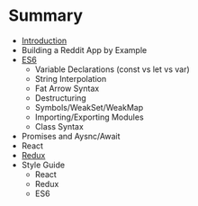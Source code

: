 # Summary

* [Introduction](README.md)
* Building a Reddit App by Example
* [ES6](ES6.md)
   * Variable Declarations (const vs let vs var)
   * String Interpolation
   * Fat Arrow Syntax
   * Destructuring
   * Symbols/WeakSet/WeakMap
   * Importing/Exporting Modules
   * Class Syntax
* Promises and Aysnc/Await
* React
* [Redux](React.md)
* Style Guide
   * React
   * Redux
   * ES6


